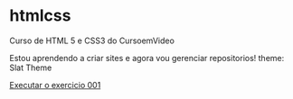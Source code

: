 # htmlcss

Curso de HTML 5 e CSS3 do CursoemVideo

Estou aprendendo a criar sites e agora vou gerenciar repositorios!
theme: Slat Theme

<a href="https://github.com/carol-valente/htmlcss/tree/main/exercicios/modulo-1/ex001/index.html">Executar o exercicio 001
